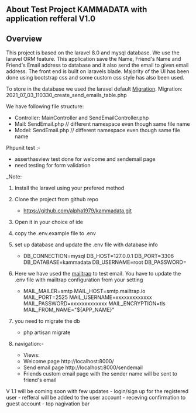## About Test Project KAMMADATA with application refferal V1.0
## Overview
This project is based on the laravel 8.0 and mysql database. We use the laravel ORM feature. This application save the Name, Friend's Name and Friend's Email address to database and it also send the email to given email address.
The front end is built on laravels blade.
Majority of the UI has been done using bootstrap css and some custom css style has also been used.


To store in the database we used the laravel default [Migration](https://laravel.com/docs/8.x/migrations). 
Migration: 2021_07_03_110330_create_send_emails_table.php

We have following file structure:
 - Controller: MainController and SendEmailController.php
 - Mail: SendEmail.php // different namespace even though same file name
 - Model: SendEmail.php // different namespace even though same file name
 
Phpunit test :-
- asserthasview test done for welcome and sendemail page
- need testing for form validation 

_Note: 
1) Install the laravel using your prefered method
2) Clone the project from github repo
    - https://github.com/alpha1979/kammadata.git
3) Open it in your choice of ide 
3) copy the .env.example file to .env
3) set up database and update the .env file with database info
    -   DB_CONNECTION=mysql
        DB_HOST=127.0.0.1
        DB_PORT=3306
        DB_DATABASE=kammadata
        DB_USERNAME=root
        DB_PASSWORD=
4) Here we have used the [mailtrap](https://mailtrap.io/) to test email. You have to update the .env file with mailtrap configuration from your setting
    -   MAIL_MAILER=smtp
        MAIL_HOST=smtp.mailtrap.io
        MAIL_PORT=2525
        MAIL_USERNAME=xxxxxxxxxxxxx
        MAIL_PASSWORD=xxxxxxxxxxxxx
        MAIL_ENCRYPTION=tls
        MAIL_FROM_NAME="${APP_NAME}"

5) you need to migrate the db
    - php artisan migrate

7) navigation:-
    - Views: 
    - Welcome page http://localhost:8000/
    - Send email page http://localhost:8000/sendemail
    - Friends custom email page with the sender name will be sent to friend's email



V 1.1 will be coming soon with few updates 
    - login/sign up for the registered user
    - refferal will be added to the user account
    - receving confirmation to guest account
    - top nagivation bar 